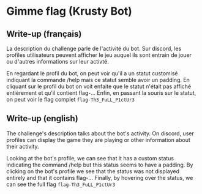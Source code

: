 # Gimme flag (Krusty Bot)

## Write-up (français)

La description du challenge parle de l'activité du bot. Sur discord, les profiles utilisateurs peuvent afficher le jeu auquel ils sont entrain de jouer ou d'autres informations sur leur activté.

En regardant le profil du bot, on peut voir qu'il a un statut customisé indiquant la commande /help mais ce statut semble avoir un padding.
En cliquant sur le profil du bot on voit enfaite que le statut n'était pas affiché entièrement et qu'il contient flag-...
Enfin, en passant la souris sur le statut, on peut voir le flag complet `flag-Th3_FuLL_P1ctUr3`


## Write-up (english)

The challenge's description talks about the bot's activity. On discord, user profiles can display the game they are playing or other information about their activity.

Looking at the bot's profile, we can see that it has a custom status indicating the command /help but this status seems to have a padding.
By clicking on the bot's profile we see that the status was not displayed entirely and that it contains flag-...
Finally, by hovering over the status, we can see the full flag `flag-Th3_FuLL_P1ctUr3`